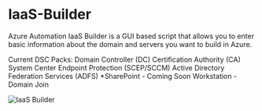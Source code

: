 # IaaS-Builder
Azure Automation IaaS Builder is a GUI based script that allows you to enter basic information about the domain and servers you want to build in Azure.

Current DSC Packs:
Domain Controller (DC)
Certification Authority (CA)
System Center Endpoint Protection (SCEP/SCCM)
Active Directory Federation Services (ADFS)
*SharePoint - Coming Soon
Workstation - Domain Join

![IaaS Builder](https://github.com/chlaplan/IaaS-Builder/blob/master/Imgs/1.6.JPG)
